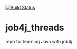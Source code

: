 [![Build Status](https://travis-ci.org/konradmihelsson/job4j_threads.svg?branch=main)](https://travis-ci.org/konradmihelsson/job4j_threads)
# job4j_threads
repo for learning Java with job4j
